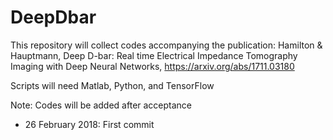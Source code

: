 # DeepDbar

This repository will collect codes accompanying the publication:
Hamilton & Hauptmann, Deep D-bar: Real time Electrical Impedance Tomography Imaging with Deep Neural Networks, https://arxiv.org/abs/1711.03180

Scripts will need Matlab, Python, and TensorFlow

Note: Codes will be added after acceptance

- 26 February 2018: First commit
